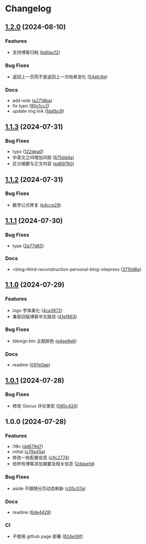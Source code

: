 # Changelog

## [1.2.0](https://github.com/Justin3go/justin3go.com/compare/v1.1.3...v1.2.0) (2024-08-10)


### Features

* 支持博客归档 ([bd0acf2](https://github.com/Justin3go/justin3go.com/commit/bd0acf2bcf65ad0ab189ac98ec725c6c32596ca3))


### Bug Fixes

* 返回上一页而不是返回上一次哈希变化 ([54afc8e](https://github.com/Justin3go/justin3go.com/commit/54afc8e670ca0b2f34c039ac979f5948b56010b5))


### Docs

* add note ([a2714ba](https://github.com/Justin3go/justin3go.com/commit/a2714bae5a9cff5c151a5ab1be78c08a6621f3ed))
* fix typo ([90c1cc2](https://github.com/Justin3go/justin3go.com/commit/90c1cc2f3f89a911ae9ec46ede6e998a3be37cf0))
* update img link ([fdafbc9](https://github.com/Justin3go/justin3go.com/commit/fdafbc9e66a834aa2aab36199a329b1f6c56fb7b))

## [1.1.3](https://github.com/Justin3go/justin3go.com/compare/v1.1.2...v1.1.3) (2024-07-31)


### Bug Fixes

* typo ([122dea0](https://github.com/Justin3go/justin3go.com/commit/122dea0efb85687e100e21c78e012be879840cf1))
* 中英文之间增加间距 ([675dd4a](https://github.com/Justin3go/justin3go.com/commit/675dd4ac422a585cb37cfcf639be1540c926e815))
* 区分摘要与正文内容 ([ed69760](https://github.com/Justin3go/justin3go.com/commit/ed69760e52d21ecec47f3e90d1a10260f9993156))

## [1.1.2](https://github.com/Justin3go/justin3go.com/compare/v1.1.1...v1.1.2) (2024-07-31)


### Bug Fixes

* 数学公式修复 ([b4cce29](https://github.com/Justin3go/justin3go.com/commit/b4cce2993ae8c9553bcce8346f74ff730f4c4e8a))

## [1.1.1](https://github.com/Justin3go/justin3go.com/compare/v1.1.0...v1.1.1) (2024-07-30)


### Bug Fixes

* type ([2e77d65](https://github.com/Justin3go/justin3go.com/commit/2e77d65b8a2fc5db90401247a7bc0a5b5dac0c79))


### Docs

* &lt;blog&gt;third-reconstruction-personal-blog-vitepress ([3710d6e](https://github.com/Justin3go/justin3go.com/commit/3710d6e3e3de1b2c843f8210ea0782e080d92a2b))

## [1.1.0](https://github.com/Justin3go/justin3go.com/compare/v1.0.1...v1.1.0) (2024-07-29)


### Features

* logo 字体美化 ([4ca3872](https://github.com/Justin3go/justin3go.com/commit/4ca3872af23cb50b012a1b5bb8c06e074dd33c38))
* 兼容旧版博客中文路径 ([41ef663](https://github.com/Justin3go/justin3go.com/commit/41ef663fd1d02e9a1c7078c2b774ccf1624e0dd2))


### Bug Fixes

* tdesign btn 主题颜色 ([e4ee8e6](https://github.com/Justin3go/justin3go.com/commit/e4ee8e6f283541eb0d6157b8a3982268fa8ed645))


### Docs

* readme ([097e0ae](https://github.com/Justin3go/justin3go.com/commit/097e0ae107a3d8949f90ba3c39d8509ac7689ff7))

## [1.0.1](https://github.com/Justin3go/justin3go.com/compare/v1.0.0...v1.0.1) (2024-07-28)


### Bug Fixes

* 修改 Giscus 评论类型 ([065c424](https://github.com/Justin3go/justin3go.com/commit/065c4240f8ff8b8a43b4d72273471156ad3a0c0d))

## 1.0.0 (2024-07-28)


### Features

* i18n ([dd679d7](https://github.com/Justin3go/justin3go.com/commit/dd679d70e6ec7881e92ba05b1f26189b378de0f8))
* initial ([c79e45a](https://github.com/Justin3go/justin3go.com/commit/c79e45afb050c08e0af92032e0c9d57ed07d443c))
* 修改一些配置信息 ([c9c2774](https://github.com/Justin3go/justin3go.com/commit/c9c277462f5735ce3ffa8a784dfde9cca672512c))
* 给所有博客添加摘要及相关信息 ([2ddae1d](https://github.com/Justin3go/justin3go.com/commit/2ddae1d2a5260b30ebd3f1a6a8fe227ad93da6e7))


### Bug Fixes

* aside 不跟随分页动态刷新 ([c05c07a](https://github.com/Justin3go/justin3go.com/commit/c05c07af550cd4636b4c9d49d3b960800d5c97dc))


### Docs

* readme ([6de4429](https://github.com/Justin3go/justin3go.com/commit/6de4429458aeeac7588440c5a8576f0ab6e20010))


### CI

* 不使用 github page 部署 ([824e06f](https://github.com/Justin3go/justin3go.com/commit/824e06fe8e5abf45422f4e8a718f64d8f3d6e571))
